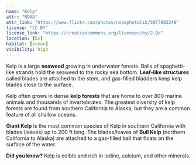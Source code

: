 ```yaml
---
name: "Kelp"
attr: "NOAA"
attr_link: "https://www.flickr.com/photos/noaaphotolib/5077882249"
license: "CC BY"
license_link: "https://creativecommons.org/licenses/by/2.0/"
location: [bc]
habitat: [ocean]
visibility: high
---
```

Kelp is a large **seaweed** growing in underwater forests. Balls of spaghetti-like strands hold the seaweed to the rocky sea bottom. **Leaf-like structures** called blades are attached to the stem, and gas-filled bladders keep kelp blades close to the surface.

Kelp often grows in dense **kelp forests** that are home to over 800 marine animals and thousands of invertebrates. The greatest diversity of kelp forests are found from southern California to Alaska, but they are a common feature of all shallow oceans.

**Giant Kelp** is the most common species of Kelp in southern California with blades (leaves) up to 200 ft long. The blades/leaves of **Bull Kelp** (northern California to Alaska) are attached to a gas-filled ball that floats on the surface of the water.

**Did you know?** Kelp is edible and rich in iodine, calcium, and other minerals.

